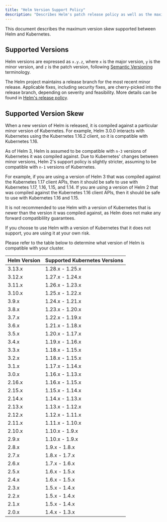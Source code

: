```yaml
---
title: "Helm Version Support Policy"
description: "Describes Helm's patch release policy as well as the maximum version skew supported between Helm and Kubernetes."
---
```


This document describes the maximum version skew supported between Helm and
Kubernetes.

## Supported Versions

Helm versions are expressed as `x.y.z`, where `x` is the major version, `y` is
the minor version, and `z` is the patch version, following [Semantic
Versioning](https://semver.org/spec/v2.0.0.html) terminology.

The Helm project maintains a release branch for the most recent minor release.
Applicable fixes, including security fixes, are cherry-picked into the release
branch, depending on severity and feasibility. More details can be found in 
[Helm's release policy](release_policy.md).

## Supported Version Skew

When a new version of Helm is released, it is compiled against a particular
minor version of Kubernetes. For example, Helm 3.0.0 interacts with Kubernetes
using the Kubernetes 1.16.2 client, so it is compatible with Kubernetes 1.16.

As of Helm 3, Helm is assumed to be compatible with `n-3` versions of Kubernetes
it was compiled against. Due to Kubernetes' changes between minor versions, Helm
2's support policy is slightly stricter, assuming to be compatible with `n-1`
versions of Kubernetes.

For example, if you are using a version of Helm 3 that was compiled against the
Kubernetes 1.17 client APIs, then it should be safe to use with Kubernetes 1.17,
1.16, 1.15, and 1.14. If you are using a version of Helm 2 that was compiled
against the Kubernetes 1.16 client APIs, then it should be safe to use with
Kubernetes 1.16 and 1.15.

It is not recommended to use Helm with a version of Kubernetes that is newer
than the version it was compiled against, as Helm does not make any forward
compatiblility guarantees.

If you choose to use Helm with a version of Kubernetes that it does not support,
you are using it at your own risk.

Please refer to the table below to determine what version of Helm is compatible
with your cluster.

| Helm Version | Supported Kubernetes Versions |
|--------------|-------------------------------|
| 3.13.x       | 1.28.x - 1.25.x               |
| 3.12.x       | 1.27.x - 1.24.x               |
| 3.11.x       | 1.26.x - 1.23.x               |
| 3.10.x       | 1.25.x - 1.22.x               |
| 3.9.x        | 1.24.x - 1.21.x               |
| 3.8.x        | 1.23.x - 1.20.x               |
| 3.7.x        | 1.22.x - 1.19.x               |
| 3.6.x        | 1.21.x - 1.18.x               |
| 3.5.x        | 1.20.x - 1.17.x               |
| 3.4.x        | 1.19.x - 1.16.x               |
| 3.3.x        | 1.18.x - 1.15.x               |
| 3.2.x        | 1.18.x - 1.15.x               |
| 3.1.x        | 1.17.x - 1.14.x               |
| 3.0.x        | 1.16.x - 1.13.x               |
| 2.16.x       | 1.16.x - 1.15.x               |
| 2.15.x       | 1.15.x - 1.14.x               |
| 2.14.x       | 1.14.x - 1.13.x               |
| 2.13.x       | 1.13.x - 1.12.x               |
| 2.12.x       | 1.12.x - 1.11.x               |
| 2.11.x       | 1.11.x - 1.10.x               |
| 2.10.x       | 1.10.x - 1.9.x                |
| 2.9.x        | 1.10.x - 1.9.x                |
| 2.8.x        | 1.9.x - 1.8.x                 |
| 2.7.x        | 1.8.x - 1.7.x                 |
| 2.6.x        | 1.7.x - 1.6.x                 |
| 2.5.x        | 1.6.x - 1.5.x                 |
| 2.4.x        | 1.6.x - 1.5.x                 |
| 2.3.x        | 1.5.x - 1.4.x                 |
| 2.2.x        | 1.5.x - 1.4.x                 |
| 2.1.x        | 1.5.x - 1.4.x                 |
| 2.0.x        | 1.4.x - 1.3.x                 |
